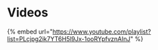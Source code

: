 # Videos

{% embed url="https://www.youtube.com/playlist?list=PLcjpg2ik7YT6H5l9Jx-1ooRYpfvznAInJ" %}
